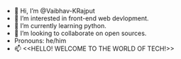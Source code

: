 - 👋 Hi, I’m @Vaibhav-KRajput
- 👀 I’m interested in front-end web devlopment.
- 🌱 I’m currently learning python.
- 💞️ I’m looking to collaborate on open sources.
-  Pronouns: he/him
- 📫 <<HELLO! WELCOME TO THE WORLD OF TECH!>>

<!---
Vaibhav-KRajput/Vaibhav-KRajput is a ✨ special ✨ repository because its `README.md` (this file) appears on your GitHub profile.
You can click the Preview link to take a look at your changes.
--->
